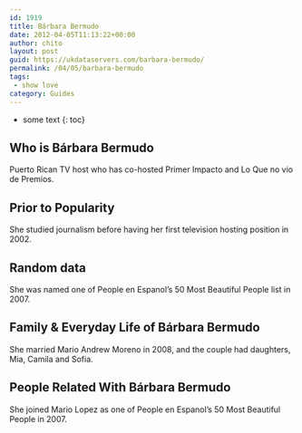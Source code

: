 ```yaml
---
id: 1919
title: Bárbara Bermudo
date: 2012-04-05T11:13:22+00:00
author: chito
layout: post
guid: https://ukdataservers.com/barbara-bermudo/
permalink: /04/05/barbara-bermudo
tags:
 - show love
category: Guides
---
```


* some text
{: toc}


## Who is  Bárbara Bermudo
                  
                  
                  
Puerto Rican TV host who has co-hosted Primer Impacto and Lo Que no vio de Premios.
                  
                
                
                
## Prior to Popularity 
                  
                  
                  
She studied journalism before having her first television hosting position in 2002.
                  
                
                
                
## Random data 
                  
                  
                  
She was named one of People en Espanol&#8217;s 50 Most Beautiful People list in 2007.
                  
                
                
                
## Family & Everyday Life of Bárbara Bermudo
                  
                  
                  
She married Mario Andrew Moreno in 2008, and the couple had daughters, Mia, Camila and Sofia.
                  
                
                
                
## People Related With  Bárbara Bermudo
                  
                  
                  
She joined Mario Lopez as one of People en Espanol&#8217;s 50 Most Beautiful People in 2007.
                  
                
              
            
          
          
          
    
    
  
